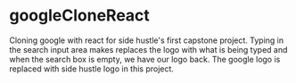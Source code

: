 # googleCloneReact
Cloning google with react for side hustle's first capstone project. Typing in the search input area makes replaces the logo with what is being typed and when the search box is empty, we have our logo back. The google logo is replaced with side hustle logo in this project.
